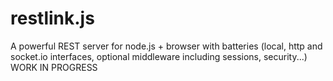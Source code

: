 restlink.js
===========

A powerful REST server for node.js + browser with batteries (local, http and socket.io interfaces, optional middleware including sessions, security...) WORK IN PROGRESS
